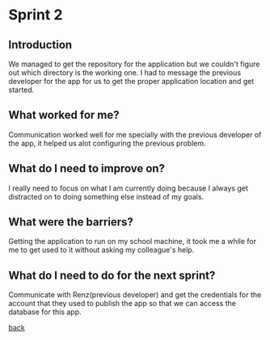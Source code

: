 # Sprint 2

## Introduction

We managed to get the repository for the application but we couldn't figure out which directory is the working one. I had to message the previous developer for the app for us to get the proper application location and get started.

## What worked for me?

Communication worked well for me specially with the previous developer of the app, it helped us alot configuring the previous problem.

## What do I need to improve on?

I really need to focus on what I am currently doing because I always get distracted on to doing something else instead of my goals. 

## What were the barriers?

Getting the application to run on my school machine, it took me a while for me to get used to it without asking my colleague's help.

## What do I need to do for the next sprint?

Communicate with Renz(previous developer) and get the credentials for the account that they used to publish the app so that we can access the database for this app.


[back](./)